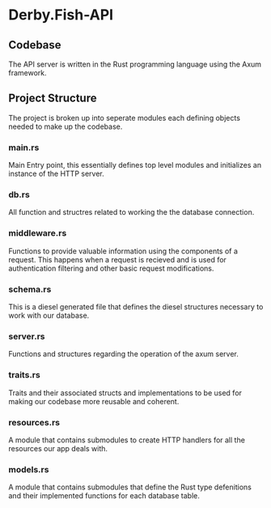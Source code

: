 # Derby.Fish-API
## Codebase
The API server is written in the Rust programming language using the Axum framework.

## Project Structure
The project is broken up into seperate modules each defining objects needed to make up the codebase.

### main.rs
Main Entry point, this essentially defines top level modules and initializes an instance of the HTTP server.

### db.rs
All function and structres related to working the the database connection.

### middleware.rs
Functions to provide valuable information using the components of a request. This happens when a request is recieved and is used for authentication filtering and other basic request modifications.

### schema.rs
This is a diesel generated file that defines the diesel structures necessary to work with our database.

### server.rs
Functions and structures regarding the operation of the axum server.

### traits.rs
Traits and their associated structs and implementations to be used for making our codebase more reusable and coherent.

### resources.rs
A module that contains submodules to create HTTP handlers for all the resources our app deals with.

### models.rs
A module that contains submodules that define the Rust type defenitions and their implemented functions for each database table.
